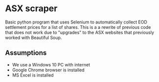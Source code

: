 # ASX scraper

Basic python program that uses Selenium to automatically collect EOD settlement prices for a list of shares. This is a a rewrite of previous code that does not work due to "upgrades" to the ASX websites that previously worked with Beautiful Soup.

## Assumptions

 - We use a Windows 10 PC with internet
 - Google Chrome browser is installed
 - MS Excel is installed
